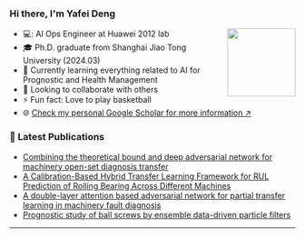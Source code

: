 ### Hi there, I'm Yafei Deng
<img align="right" src="https://i.giphy.com/media/FAFo1M7EC4gRZ4HETH/giphy.webp" width="120px"/>

  - 💻: AI Ops Engineer at Huawei 2012 lab 
  - :mortar_board: Ph.D. graduate from Shanghai Jiao Tong University (2024.03)
  - 🌱 Currently learning everything related to AI for Prognostic and Health Management
  - 👯 Looking to collaborate with others
  - ⚡ Fun fact: Love to play basketball
  - 🌐 [Check my personal Google Scholar for more information ↗️](https://scholar.google.com.hk/citations?user=-mW9Ny0AAAAJ&hl=zh-CN&oi=ao)



### 📕 Latest Publications
<!-- BLOG-POST-LIST:START -->
- [Combining the theoretical bound and deep adversarial network for machinery open-set diagnosis transfer](https://www.sciencedirect.com/science/article/abs/pii/S0925231223005143)
- [A Calibration-Based Hybrid Transfer Learning Framework for RUL Prediction of Rolling Bearing Across Different Machines](https://ieeexplore.ieee.org/abstract/document/10078406)
- [A double-layer attention based adversarial network for partial transfer learning in machinery fault diagnosis](https://www.sciencedirect.com/science/article/abs/pii/S0166361521000063)
- [Prognostic study of ball screws by ensemble data-driven particle filters](https://www.sciencedirect.com/science/article/abs/pii/S0278612520300996)

---


[AI]: https://www.ibm.com/cloud/learn/what-is-artificial-intelligence
[Jupyter]: https://jupyter.org/
[Git]: https://en.wikipedia.org/wiki/Gi
[Github]: https://github.com/Charlie5DH
[Python]: https://www.python.org/
[Tensorflow]: https://www.tensorflow.org/
[Keras]: https://keras.io/
[Sklearn]: https://scikit-learn.org/stable/
[C++]: https://en.wikipedia.org/wiki/C_(programming_language)
[Numpy]: https://numpy.org/
[Orcid]: https://orcid.org/0000-0003-0699-5160
